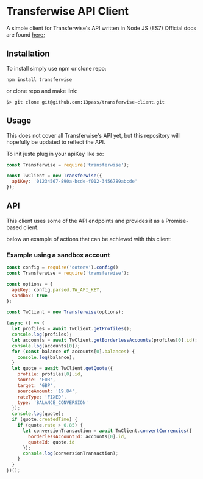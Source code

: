 # Transferwise API Client
A simple client for Transferwise's API written in Node JS (ES7)
Official docs are found [here](https://api-docs.transferwise.com);

## Installation
To install simply use npm or clone repo:

`npm install transferwise`

or clone repo and make link:

`$> git clone git@github.com:13pass/transferwise-client.git`

## Usage

This does not cover all Transferwise's API yet, but this repository will hopefully be updated to reflect the API.

To init juste plug in your apiKey like so:

```javascript
const Transferwise = require('transferwise');

const TwClient = new Transferwise({
  apiKey: '01234567-890a-bcde-f012-3456789abcde'
});
```

## API

This client uses some of the API endpoints and provides it as a Promise-based client.

below an example of actions that can be achieved with this client:

### Example using a sandbox account

```javascript
const config = require('dotenv').config()
const Transferwise = require('transferwise');

const options = {
  apiKey: config.parsed.TW_API_KEY,
  sandbox: true
};

const TwClient = new Transferwise(options);

(async () => {
  let profiles = await TwClient.getProfiles();
  console.log(profiles);
  let accounts = await TwClient.getBorderlessAccounts(profiles[0].id);
  console.log(accounts[0]);
  for (const balance of accounts[0].balances) {
    console.log(balance);
  }
  let quote = await TwClient.getQuote({
    profile: profiles[0].id,
    source: 'EUR',
    target: 'GBP',
    sourceAmount: '19.84',
    rateType: 'FIXED',
    type: 'BALANCE_CONVERSION'
  });
  console.log(quote);
  if (quote.createdTime) {
    if (quote.rate > 0.85) {
      let conversionTransaction = await TwClient.convertCurrencies({
        borderlessAccountId: accounts[0].id,
        quoteId: quote.id
      });
      console.log(conversionTransaction);
    }
  }
})();
```
